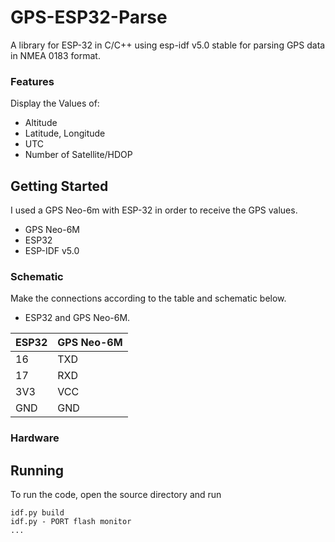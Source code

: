 # GPS-ESP32-Parse

A library for ESP-32 in C/C++ using esp-idf v5.0 stable for parsing GPS data in NMEA 0183 format.


<!-- Features -->
### Features

Display the Values of:

- Altitude
- Latitude, Longitude
- UTC
- Number of Satellite/HDOP

<!-- Getting Started -->
## 	Getting Started

I used a GPS Neo-6m with ESP-32 in order to receive the GPS values.

- GPS Neo-6M
- ESP32
- ESP-IDF v5.0

<!-- Schematic -->
### Schematic
Make the connections according to the table and schematic below.

* ESP32 and GPS Neo-6M.

| ESP32 | GPS Neo-6M |
| ----  | -----|
| 16    | TXD  |
| 17    | RXD  |
| 3V3    | VCC  |
| GND    | GND  |

### Hardware


## Running

To run the code, open the source directory and run

```
idf.py build
idf.py - PORT flash monitor
...
```




